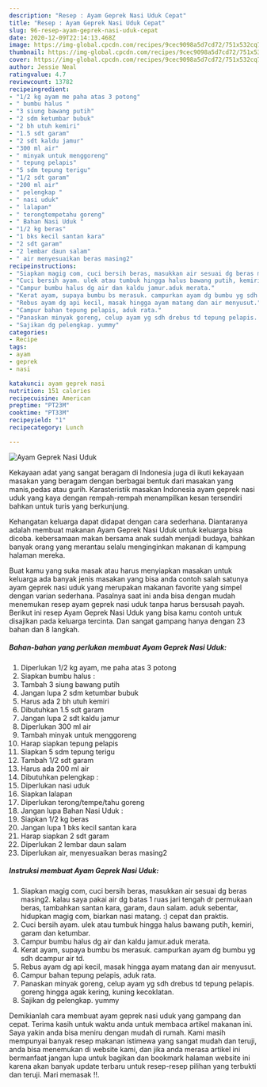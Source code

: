 ```yaml
---
description: "Resep : Ayam Geprek Nasi Uduk Cepat"
title: "Resep : Ayam Geprek Nasi Uduk Cepat"
slug: 96-resep-ayam-geprek-nasi-uduk-cepat
date: 2020-12-09T22:14:13.468Z
image: https://img-global.cpcdn.com/recipes/9cec9098a5d7cd72/751x532cq70/ayam-geprek-nasi-uduk-foto-resep-utama.jpg
thumbnail: https://img-global.cpcdn.com/recipes/9cec9098a5d7cd72/751x532cq70/ayam-geprek-nasi-uduk-foto-resep-utama.jpg
cover: https://img-global.cpcdn.com/recipes/9cec9098a5d7cd72/751x532cq70/ayam-geprek-nasi-uduk-foto-resep-utama.jpg
author: Jessie Neal
ratingvalue: 4.7
reviewcount: 13782
recipeingredient:
- "1/2 kg ayam me paha atas 3 potong"
- " bumbu halus "
- "3 siung bawang putih"
- "2 sdm ketumbar bubuk"
- "2 bh utuh kemiri"
- "1.5 sdt garam"
- "2 sdt kaldu jamur"
- "300 ml air"
- " minyak untuk menggoreng"
- " tepung pelapis"
- "5 sdm tepung terigu"
- "1/2 sdt garam"
- "200 ml air"
- " pelengkap "
- " nasi uduk"
- " lalapan"
- " terongtempetahu goreng"
- " Bahan Nasi Uduk "
- "1/2 kg beras"
- "1 bks kecil santan kara"
- "2 sdt garam"
- "2 lembar daun salam"
- " air menyesuaikan beras masing2"
recipeinstructions:
- "Siapkan magig com, cuci bersih beras, masukkan air sesuai dg beras masing2. kalau saya pakai air dg batas 1 ruas jari tengah dr permukaan beras, tambahkan santan kara, garam, daun salam. aduk sebentar, hidupkan magig com, biarkan nasi matang. :) cepat dan praktis."
- "Cuci bersih ayam. ulek atau tumbuk hingga halus bawang putih, kemiri, garam dan ketumbar."
- "Campur bumbu halus dg air dan kaldu jamur.aduk merata."
- "Kerat ayam, supaya bumbu bs merasuk. campurkan ayam dg bumbu yg sdh dcampur air td."
- "Rebus ayam dg api kecil, masak hingga ayam matang dan air menyusut."
- "Campur bahan tepung pelapis, aduk rata."
- "Panaskan minyak goreng, celup ayam yg sdh drebus td tepung pelapis. goreng hingga agak kering, kuning kecoklatan."
- "Sajikan dg pelengkap. yummy"
categories:
- Recipe
tags:
- ayam
- geprek
- nasi

katakunci: ayam geprek nasi 
nutrition: 151 calories
recipecuisine: American
preptime: "PT23M"
cooktime: "PT33M"
recipeyield: "1"
recipecategory: Lunch

---
```



![Ayam Geprek Nasi Uduk](https://img-global.cpcdn.com/recipes/9cec9098a5d7cd72/751x532cq70/ayam-geprek-nasi-uduk-foto-resep-utama.jpg)

Kekayaan adat yang sangat beragam di Indonesia juga di ikuti kekayaan masakan yang beragam dengan berbagai bentuk dari masakan yang manis,pedas atau gurih. Karasteristik masakan Indonesia ayam geprek nasi uduk yang kaya dengan rempah-rempah menampilkan kesan tersendiri bahkan untuk turis yang berkunjung.


Kehangatan keluarga dapat didapat dengan cara sederhana. Diantaranya adalah membuat makanan Ayam Geprek Nasi Uduk untuk keluarga bisa dicoba. kebersamaan makan bersama anak sudah menjadi budaya, bahkan banyak orang yang merantau selalu menginginkan makanan di kampung halaman mereka.



Buat kamu yang suka masak atau harus menyiapkan masakan untuk keluarga ada banyak jenis masakan yang bisa anda contoh salah satunya ayam geprek nasi uduk yang merupakan makanan favorite yang simpel dengan varian sederhana. Pasalnya saat ini anda bisa dengan mudah menemukan resep ayam geprek nasi uduk tanpa harus bersusah payah.
Berikut ini resep Ayam Geprek Nasi Uduk yang bisa kamu contoh untuk disajikan pada keluarga tercinta. Dan sangat gampang hanya dengan 23 bahan dan 8 langkah.


<!--inarticleads1-->

##### Bahan-bahan yang perlukan membuat Ayam Geprek Nasi Uduk:

1. Diperlukan 1/2 kg ayam, me paha atas 3 potong
1. Siapkan  bumbu halus :
1. Tambah 3 siung bawang putih
1. Jangan lupa 2 sdm ketumbar bubuk
1. Harus ada 2 bh utuh kemiri
1. Dibutuhkan 1.5 sdt garam
1. Jangan lupa 2 sdt kaldu jamur
1. Diperlukan 300 ml air
1. Tambah  minyak untuk menggoreng
1. Harap siapkan  tepung pelapis
1. Siapkan 5 sdm tepung terigu
1. Tambah 1/2 sdt garam
1. Harus ada 200 ml air
1. Dibutuhkan  pelengkap :
1. Diperlukan  nasi uduk
1. Siapkan  lalapan
1. Diperlukan  terong/tempe/tahu goreng
1. Jangan lupa  Bahan Nasi Uduk :
1. Siapkan 1/2 kg beras
1. Jangan lupa 1 bks kecil santan kara
1. Harap siapkan 2 sdt garam
1. Diperlukan 2 lembar daun salam
1. Diperlukan  air, menyesuaikan beras masing2




<!--inarticleads2-->

##### Instruksi membuat  Ayam Geprek Nasi Uduk:

1. Siapkan magig com, cuci bersih beras, masukkan air sesuai dg beras masing2. kalau saya pakai air dg batas 1 ruas jari tengah dr permukaan beras, tambahkan santan kara, garam, daun salam. aduk sebentar, hidupkan magig com, biarkan nasi matang. :) cepat dan praktis.
1. Cuci bersih ayam. ulek atau tumbuk hingga halus bawang putih, kemiri, garam dan ketumbar.
1. Campur bumbu halus dg air dan kaldu jamur.aduk merata.
1. Kerat ayam, supaya bumbu bs merasuk. campurkan ayam dg bumbu yg sdh dcampur air td.
1. Rebus ayam dg api kecil, masak hingga ayam matang dan air menyusut.
1. Campur bahan tepung pelapis, aduk rata.
1. Panaskan minyak goreng, celup ayam yg sdh drebus td tepung pelapis. goreng hingga agak kering, kuning kecoklatan.
1. Sajikan dg pelengkap. yummy




Demikianlah cara membuat ayam geprek nasi uduk yang gampang dan cepat. Terima kasih untuk waktu anda untuk membaca artikel makanan ini. Saya yakin anda bisa meniru dengan mudah di rumah. Kami masih mempunyai banyak resep makanan istimewa yang sangat mudah dan teruji, anda bisa menemukan di website kami, dan jika anda merasa artikel ini bermanfaat jangan lupa untuk bagikan dan bookmark halaman website ini karena akan banyak update terbaru untuk resep-resep pilihan yang terbukti dan teruji. Mari memasak !!. 
